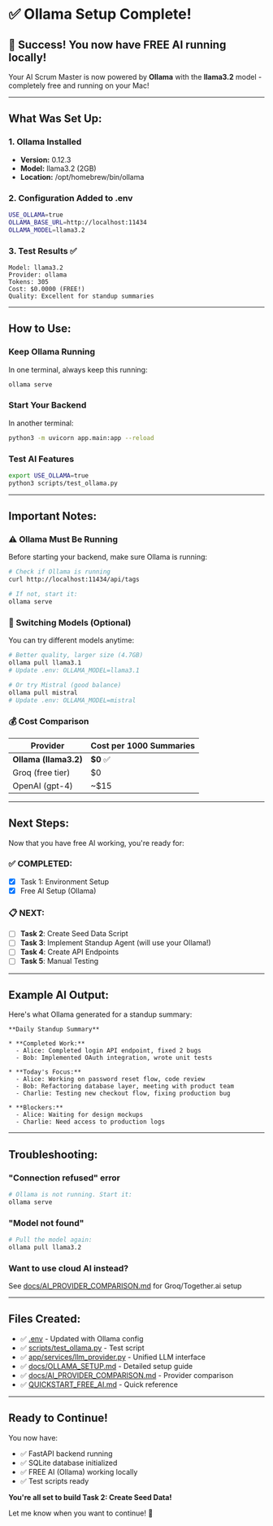 # ✅ Ollama Setup Complete!

## 🎉 Success! You now have FREE AI running locally!

Your AI Scrum Master is now powered by **Ollama** with the **llama3.2** model - completely free and running on your Mac!

---

## What Was Set Up:

### 1. Ollama Installed
- **Version:** 0.12.3
- **Model:** llama3.2 (2GB)
- **Location:** /opt/homebrew/bin/ollama

### 2. Configuration Added to .env
```bash
USE_OLLAMA=true
OLLAMA_BASE_URL=http://localhost:11434
OLLAMA_MODEL=llama3.2
```

### 3. Test Results ✅
```
Model: llama3.2
Provider: ollama
Tokens: 305
Cost: $0.0000 (FREE!)
Quality: Excellent for standup summaries
```

---

## How to Use:

### Keep Ollama Running
In one terminal, always keep this running:
```bash
ollama serve
```

### Start Your Backend
In another terminal:
```bash
python3 -m uvicorn app.main:app --reload
```

### Test AI Features
```bash
export USE_OLLAMA=true
python3 scripts/test_ollama.py
```

---

## Important Notes:

### ⚠️ Ollama Must Be Running
Before starting your backend, make sure Ollama is running:
```bash
# Check if Ollama is running
curl http://localhost:11434/api/tags

# If not, start it:
ollama serve
```

### 🔄 Switching Models (Optional)
You can try different models anytime:
```bash
# Better quality, larger size (4.7GB)
ollama pull llama3.1
# Update .env: OLLAMA_MODEL=llama3.1

# Or try Mistral (good balance)
ollama pull mistral
# Update .env: OLLAMA_MODEL=mistral
```

### 💰 Cost Comparison
| Provider | Cost per 1000 Summaries |
|----------|-------------------------|
| **Ollama (llama3.2)** | **$0** ✅ |
| Groq (free tier) | $0 |
| OpenAI (gpt-4) | ~$15 |

---

## Next Steps:

Now that you have free AI working, you're ready for:

### ✅ COMPLETED:
- [x] Task 1: Environment Setup
- [x] Free AI Setup (Ollama)

### 📋 NEXT:
- [ ] **Task 2**: Create Seed Data Script
- [ ] **Task 3**: Implement Standup Agent (will use your Ollama!)
- [ ] **Task 4**: Create API Endpoints
- [ ] **Task 5**: Manual Testing

---

## Example AI Output:

Here's what Ollama generated for a standup summary:

```
**Daily Standup Summary**

* **Completed Work:**
  - Alice: Completed login API endpoint, fixed 2 bugs
  - Bob: Implemented OAuth integration, wrote unit tests

* **Today's Focus:**
  - Alice: Working on password reset flow, code review
  - Bob: Refactoring database layer, meeting with product team
  - Charlie: Testing new checkout flow, fixing production bug

* **Blockers:**
  - Alice: Waiting for design mockups
  - Charlie: Need access to production logs
```

---

## Troubleshooting:

### "Connection refused" error
```bash
# Ollama is not running. Start it:
ollama serve
```

### "Model not found"
```bash
# Pull the model again:
ollama pull llama3.2
```

### Want to use cloud AI instead?
See [docs/AI_PROVIDER_COMPARISON.md](docs/AI_PROVIDER_COMPARISON.md) for Groq/Together.ai setup

---

## Files Created:

- ✅ [.env](.env) - Updated with Ollama config
- ✅ [scripts/test_ollama.py](scripts/test_ollama.py) - Test script
- ✅ [app/services/llm_provider.py](app/services/llm_provider.py) - Unified LLM interface
- ✅ [docs/OLLAMA_SETUP.md](docs/OLLAMA_SETUP.md) - Detailed setup guide
- ✅ [docs/AI_PROVIDER_COMPARISON.md](docs/AI_PROVIDER_COMPARISON.md) - Provider comparison
- ✅ [QUICKSTART_FREE_AI.md](QUICKSTART_FREE_AI.md) - Quick reference

---

## Ready to Continue!

You now have:
- ✅ FastAPI backend running
- ✅ SQLite database initialized
- ✅ FREE AI (Ollama) working locally
- ✅ Test scripts ready

**You're all set to build Task 2: Create Seed Data!**

Let me know when you want to continue! 🚀
